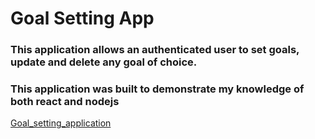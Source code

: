 # Goal Setting App
### This application allows an authenticated user to set goals, update and delete any goal of choice.
### This application was built to demonstrate my knowledge of both react and nodejs
[Goal_setting_application](https://goal-setting-app.netlify.app/)
